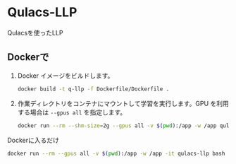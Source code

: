 # Qulacs-LLP
Qulacsを使ったLLP

## Dockerで
1. Docker イメージをビルドします。
   ```bash
   docker build -t q-llp -f Dockerfile/Dockerfile .
   ```
2. 作業ディレクトリをコンテナにマウントして学習を実行します。GPU を利用する場合は `--gpus all` を指定します。
   ```bash
   docker run --rm --shm-size=2g --gpus all -v $(pwd):/app -w /app qulacs-llp python src/train.py
   ```

Dockerに入るだけ
```bash
docker run --rm --gpus all -v $(pwd):/app -w /app -it qulacs-llp bash
```
